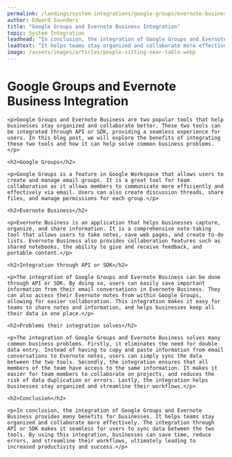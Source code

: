 ```yaml
---
permalink: /landings/system-integrations/google-groups/evernote-business
author: Edward Saunders
title: "Google Groups and Evernote Business Integration"
topic: System Integration
leadhead: "In conclusion, the integration of Google Groups and Evernote Business provides many benefits for businesses"
leadtext: "It helps teams stay organized and collaborate more effectively. The integration through API or SDK makes it seamless for users to sync data between the two tools. By using this integration, businesses can save time, reduce errors, and streamline their workflows, ultimately leading to increased productivity and success."
image: /assets/images/articles/people-sitting-near-table.webp
---
```

<div class="arttext">	<h1>Google Groups and Evernote Business Integration</h1>

	<p>Google Groups and Evernote Business are two popular tools that help businesses stay organized and collaborate better. These two tools can be integrated through API or SDK, providing a seamless experience for users. In this blog post, we will explore the benefits of integrating these two tools and how it can help solve common business problems.</p>

	<h2>Google Groups</h2>

	<p>Google Groups is a feature in Google Workspace that allows users to create and manage email groups. It is a great tool for team collaboration as it allows members to communicate more efficiently and effectively via email. Users can also create discussion threads, share files, and manage permissions for each group.</p>

	<h2>Evernote Business</h2>

	<p>Evernote Business is an application that helps businesses capture, organize, and share information. It is a comprehensive note-taking tool that allows users to take notes, save web pages, and create to-do lists. Evernote Business also provides collaboration features such as shared notebooks, the ability to give and receive feedback, and portable content.</p>

	<h2>Integration through API or SDK</h2>

	<p>The integration of Google Groups and Evernote Business can be done through API or SDK. By doing so, users can easily save important information from their email conversations in Evernote Business. They can also access their Evernote notes from within Google Groups, allowing for easier collaboration. This integration makes it easy for teams to share notes and information, and helps businesses keep all their data in one place.</p>

	<h2>Problems their integration solves</h2>

	<p>The integration of Google Groups and Evernote Business solves many common business problems. Firstly, it eliminates the need for double data entry. Instead of having to copy and paste information from email conversations to Evernote notes, users can simply sync the data between the two tools. Secondly, the integration ensures that all members of the team have access to the same information. It makes it easier for team members to collaborate on projects, and reduces the risk of data duplication or errors. Lastly, the integration helps businesses stay organized and streamline their workflows.</p>

	<h2>Conclusion</h2>

	<p>In conclusion, the integration of Google Groups and Evernote Business provides many benefits for businesses. It helps teams stay organized and collaborate more effectively. The integration through API or SDK makes it seamless for users to sync data between the two tools. By using this integration, businesses can save time, reduce errors, and streamline their workflows, ultimately leading to increased productivity and success.</p>

</div>